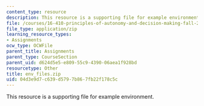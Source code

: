 ```yaml
---
content_type: resource
description: This resource is a supporting file for example environment.
file: /courses/16-410-principles-of-autonomy-and-decision-making-fall-2010/04d3e9d7c639d5797b867fb22f178c5c_env_files.zip
file_type: application/zip
learning_resource_types:
- Assignments
ocw_type: OCWFile
parent_title: Assignments
parent_type: CourseSection
parent_uid: d624d5e5-e809-55c9-4390-06aea1f928bd
resourcetype: Other
title: env_files.zip
uid: 04d3e9d7-c639-d579-7b86-7fb22f178c5c
---
```

This resource is a supporting file for example environment.

